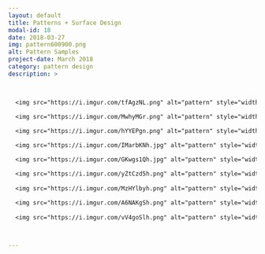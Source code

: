 ```yaml
---
layout: default
title: Patterns + Surface Design
modal-id: 18
date: 2018-03-27
img: pattern600900.png
alt: Pattern Samples
project-date: March 2018
category: pattern design
description: >

  

  <img src="https://i.imgur.com/tfAgzNL.png" alt="pattern" style="width: 100%;"/>
  
  <img src="https://i.imgur.com/MwhyMGr.png" alt="pattern" style="width: 100%;"/>

  <img src="https://i.imgur.com/hYYEPgn.png" alt="pattern" style="width: 100%;"/>

  <img src="https://i.imgur.com/IMarbKNh.jpg" alt="pattern" style="width: 100%;"/>

  <img src="https://i.imgur.com/GKwgs1Qh.jpg" alt="pattern" style="width: 100%;"/>

  <img src="https://i.imgur.com/yZtCzd5h.png" alt="pattern" style="width: 100%;"/>
  
  <img src="https://i.imgur.com/MzHYlbyh.png" alt="pattern" style="width: 100%;"/>
  
  <img src="https://i.imgur.com/A6NAKgSh.png" alt="pattern" style="width: 100%;"/>
  
  <img src="https://i.imgur.com/vV4goSlh.png" alt="pattern" style="width: 100%;"/>



---
```

